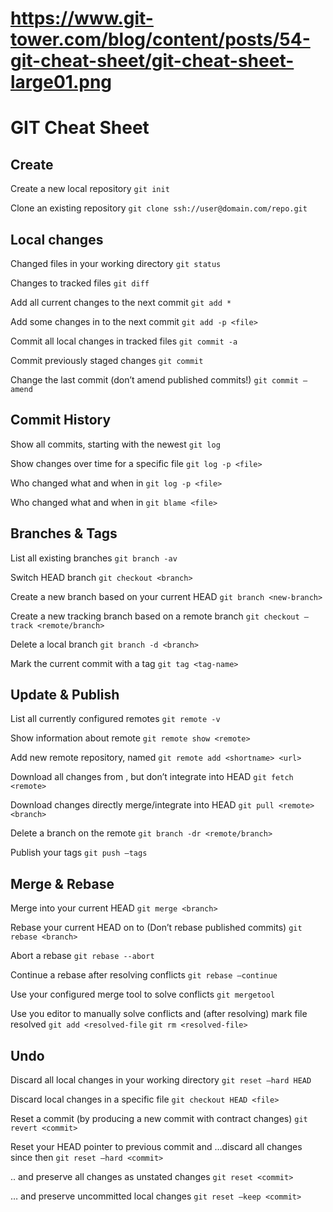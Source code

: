 # https://www.git-tower.com/blog/content/posts/54-git-cheat-sheet/git-cheat-sheet-large01.png

# GIT Cheat Sheet

## Create
Create a new local repository
`git init`

Clone an existing repository
`git clone ssh://user@domain.com/repo.git`

## Local changes
Changed files in your working directory
`git status`

Changes to tracked files
`git diff`

Add all current changes to the next commit
`git add *`

Add some changes in <file> to the next commit
`git add -p <file>`

Commit all local changes in tracked files
`git commit -a`

Commit previously staged changes
`git commit`

Change the last commit (don’t amend published commits!)
`git commit —amend`

## Commit History
Show all commits, starting with the newest
`git log`

Show changes over time for a specific file
`git log -p <file>`

Who changed what and when in <file>
`git log -p <file>`

Who changed what and when in <file>
`git blame <file>`

## Branches & Tags
List all existing branches
`git branch -av`

Switch HEAD branch
`git checkout <branch>`

Create a new branch based on your current HEAD
`git branch <new-branch>`

Create a new tracking branch based on a remote branch
`git checkout —track <remote/branch>`

Delete a local branch
`git branch -d <branch>`

Mark the current commit with a tag
`git tag <tag-name>`

## Update & Publish
List all currently configured remotes
`git remote -v`

Show information about remote
`git remote show <remote>`

Add new remote repository, named <remote>
`git remote add <shortname> <url>`

Download all changes from <remote>, but don’t integrate into HEAD
`git fetch <remote>`

Download changes directly merge/integrate into HEAD
`git pull <remote> <branch>`

Delete a branch on the remote 
`git branch -dr <remote/branch>`

Publish your tags
`git push —tags`

## Merge & Rebase
Merge <branch> into your current HEAD
`git merge <branch>`

Rebase your current HEAD on to <branch> (Don’t rebase published commits)
`git rebase <branch>`

Abort a rebase
`git rebase --abort`

Continue a rebase after resolving conflicts
`git rebase —continue`

Use your configured merge tool to solve conflicts
`git mergetool`

Use you editor to manually solve conflicts and (after resolving) mark file resolved
`git add <resolved-file`
`git rm <resolved-file>`

## Undo
Discard all local changes in your working directory
`git reset —hard HEAD`

Discard local changes in a specific file
`git checkout HEAD <file>`

Reset a commit (by producing a new commit with contract changes)
`git revert <commit>`

Reset your HEAD pointer to previous commit and …discard all changes since then
`git reset —hard <commit>`

.. and preserve all changes as unstated changes
`git reset <commit>`

… and preserve uncommitted local changes 
`git reset —keep <commit>`